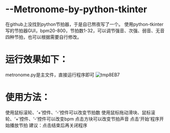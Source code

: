 # --Metronome-by-python-tkinter
在github上没找到python节拍器，于是自已熬夜写了一个。
使用python-tkinter写的节拍器GUI，bpm20-800，节拍数1-32，可以调节强音、次强、弱音、无音四种节拍，也可以根据需要自行修改。

# 运行效果如下：
metronome.py是主文件，直接运行程序即可
![tmp8EB7](https://user-images.githubusercontent.com/88028971/175781330-27dd7d0e-d1f8-4068-b42b-b3979a54c594.png)

# 使用方法：
使用鼠标滚轮、‘+’控件、‘-’控件可以改变节拍数
使用鼠标拖动滑块、鼠标滚轮、‘+’控件、‘-’控件可以改变bpm
点击方块可以改变节拍声音
点击‘开始’程序开始播放节拍
建议：点击结束后再关闭程序
